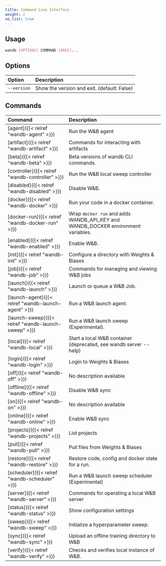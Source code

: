 ```yaml
---
title: Command Line Interface
weight: 2
no_list: true
---
```


## Usage

```bash
wandb [OPTIONS] COMMAND [ARGS]...
```

## Options

| Option | Description |
| :--- | :--- |
| `--version` | Show the version and exit. (default: False) |

## Commands

| Command | Description |
| :--- | :--- |
| [agent]({{< relref "wandb-agent" >}}) | Run the W&B agent |
| [artifact]({{< relref "wandb-artifact" >}}) | Commands for interacting with artifacts |
| [beta]({{< relref "wandb-beta" >}}) | Beta versions of wandb CLI commands. |
| [controller]({{< relref "wandb-controller" >}}) | Run the W&B local sweep controller |
| [disabled]({{< relref "wandb-disabled" >}}) | Disable W&B. |
| [docker]({{< relref "wandb-docker" >}}) | Run your code in a docker container. |
| [docker-run]({{< relref "wandb-docker-run" >}}) | Wrap `docker run` and adds WANDB_API_KEY and WANDB_DOCKER environment variables. |
| [enabled]({{< relref "wandb-enabled" >}}) | Enable W&B. |
| [init]({{< relref "wandb-init" >}}) | Configure a directory with Weights & Biases |
| [job]({{< relref "wandb-job" >}}) | Commands for managing and viewing W&B jobs |
| [launch]({{< relref "wandb-launch" >}}) | Launch or queue a W&B Job. |
| [launch-agent]({{< relref "wandb-launch-agent" >}}) | Run a W&B launch agent. |
| [launch-sweep]({{< relref "wandb-launch-sweep" >}}) | Run a W&B launch sweep (Experimental). |
| [local]({{< relref "wandb-local" >}}) | Start a local W&B container (deprecated, see wandb server --help) |
| [login]({{< relref "wandb-login" >}}) | Login to Weights & Biases |
| [off]({{< relref "wandb-off" >}}) | No description available |
| [offline]({{< relref "wandb-offline" >}}) | Disable W&B sync |
| [on]({{< relref "wandb-on" >}}) | No description available |
| [online]({{< relref "wandb-online" >}}) | Enable W&B sync |
| [projects]({{< relref "wandb-projects" >}}) | List projects |
| [pull]({{< relref "wandb-pull" >}}) | Pull files from Weights & Biases |
| [restore]({{< relref "wandb-restore" >}}) | Restore code, config and docker state for a run. |
| [scheduler]({{< relref "wandb-scheduler" >}}) | Run a W&B launch sweep scheduler (Experimental) |
| [server]({{< relref "wandb-server" >}}) | Commands for operating a local W&B server |
| [status]({{< relref "wandb-status" >}}) | Show configuration settings |
| [sweep]({{< relref "wandb-sweep" >}}) | Initialize a hyperparameter sweep. |
| [sync]({{< relref "wandb-sync" >}}) | Upload an offline training directory to W&B |
| [verify]({{< relref "wandb-verify" >}}) | Checks and verifies local instance of W&B. |
